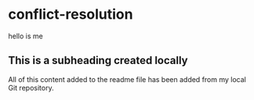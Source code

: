 # conflict-resolution
hello is me

## This is a subheading created locally

All of this content added to the readme file has been added from my local Git repository.